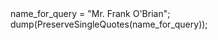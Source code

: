 <cfscript>
  name_for_query = "Mr. Frank O'Brian";
  dump(PreserveSingleQuotes(name_for_query));
</cfscript>

